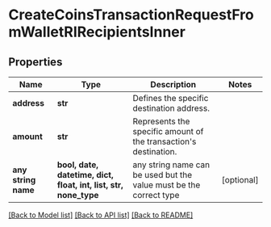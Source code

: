 # CreateCoinsTransactionRequestFromWalletRIRecipientsInner


## Properties
Name | Type | Description | Notes
------------ | ------------- | ------------- | -------------
**address** | **str** | Defines the specific destination address. | 
**amount** | **str** | Represents the specific amount of the transaction&#39;s destination. | 
**any string name** | **bool, date, datetime, dict, float, int, list, str, none_type** | any string name can be used but the value must be the correct type | [optional]

[[Back to Model list]](../README.md#documentation-for-models) [[Back to API list]](../README.md#documentation-for-api-endpoints) [[Back to README]](../README.md)


